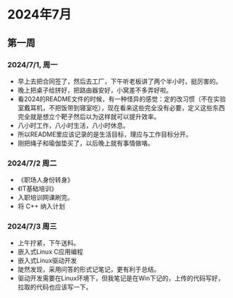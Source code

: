 # 2024年7月

## 第一周

### 2024/7/1, 周一
- 早上去把合同签了，然后去工厂，下午听老板讲了两个半小时，挺厉害的。
- 晚上把桌子给拼好，把路由器安好，小窝差不多弄好啦。
- 看2024的README文件的时候，有一种怪异的感觉：定的改习惯（不在实验室戴耳机，不把饭带到寝室吃），现在看来这些完全没有必要，定义这些东西完全就是想立个靶子然后以为这样就可以提升效率。
- 八小时工作，八小时生活，八小时休息。
- 所以README里应该记录的是生活目标，理应与工作目标分开。
- 刚把绳子和瑜伽垫买了，以后晚上就有事情做咯。

### 2024/7/2 周二
- 《职场人身份转身》
- 《IT基础培训》
- 入职培训网课刷完。
- 将 C++ 纳入计划

### 2024/7/3 周三
- 上午拧紧，下午送料。
- 嵌入式Linux C应用编程
- 嵌入式Linux驱动开发
- 陡然发现，采用问答的形式记笔记，更有利于总结。
- 驱动开发需要在Linux环境下，但我笔记是在Win下记的，上传的代码写好，拉取的代码也应该写一下。
